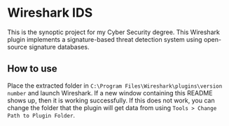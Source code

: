 # Wireshark IDS

This is the synoptic project for my Cyber Security degree. This Wireshark plugin implements a signature-based threat detection system using open-source signature databases.

## How to use

Place the extracted folder in `C:\Program Files\Wireshark\plugins\version number` and launch Wireshark. If a new window containing this README shows up, then it is working successfully.
If this does not work, you can change the folder that the plugin will get data from using `Tools > Change Path to Plugin Folder`.
